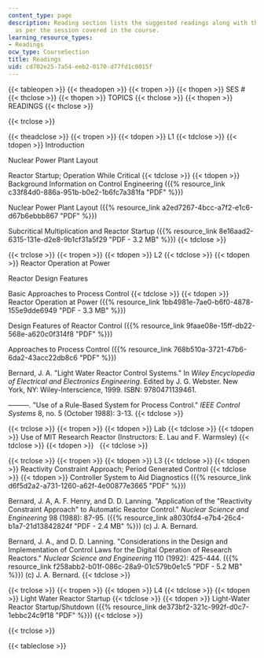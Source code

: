 ```yaml
---
content_type: page
description: Reading section lists the suggested readings along with the reading files
  as per the session covered in the course.
learning_resource_types:
- Readings
ocw_type: CourseSection
title: Readings
uid: cd702e25-7a54-eeb2-0170-d77fd1c0015f
---
```


{{< tableopen >}}
{{< theadopen >}}
{{< tropen >}}
{{< thopen >}}
SES #
{{< thclose >}}
{{< thopen >}}
TOPICS
{{< thclose >}}
{{< thopen >}}
READINGS
{{< thclose >}}

{{< trclose >}}

{{< theadclose >}}
{{< tropen >}}
{{< tdopen >}}
L1
{{< tdclose >}}
{{< tdopen >}}
Introduction  
  
Nuclear Power Plant Layout  
  
Reactor Startup; Operation While Critical
{{< tdclose >}}
{{< tdopen >}}
Background Information on Control Engineering ({{% resource_link c33f84d0-886a-951b-b0e2-1b6fc7a381fa "PDF" %}})  
  
Nuclear Power Plant Layout ({{% resource_link a2ed7267-4bcc-a7f2-e1c6-d67b6ebbb867 "PDF" %}})  
  
Subcritical Multiplication and Reactor Startup ({{% resource_link 8e16aad2-6315-131e-d2e8-9b1cf31a5f29 "PDF - 3.2 MB" %}})
{{< tdclose >}}

{{< trclose >}}
{{< tropen >}}
{{< tdopen >}}
L2
{{< tdclose >}}
{{< tdopen >}}
Reactor Operation at Power  
  
Reactor Design Features  
  
Basic Approaches to Process Control
{{< tdclose >}}
{{< tdopen >}}
Reactor Operation at Power ({{% resource_link 1bb4981e-7ae0-b6f0-4878-155e9dde6949 "PDF - 3.3 MB" %}})  
  
Design Features of Reactor Control ({{% resource_link 9faae08e-15ff-db22-568e-a620c0f314f8 "PDF" %}})  
  
Approaches to Process Control ({{% resource_link 768b510a-3721-47b6-6da2-43acc22db8c6 "PDF" %}})  
  
Bernard, J. A. "Light Water Reactor Control Systems." In _Wiley Encyclopedia of Electrical and Electronics Engineering_. Edited by J. G. Webster. New York, NY: Wiley-Interscience, 1999. ISBN: 9780471139461.  
  
———. "Use of a Rule-Based System for Process Control." _IEEE Control Systems_ 8, no. 5 (October 1988): 3-13.
{{< tdclose >}}

{{< trclose >}}
{{< tropen >}}
{{< tdopen >}}
Lab
{{< tdclose >}}
{{< tdopen >}}
Use of MIT Research Reactor (Instructors: E. Lau and F. Warmsley)
{{< tdclose >}}
{{< tdopen >}}
 
{{< tdclose >}}

{{< trclose >}}
{{< tropen >}}
{{< tdopen >}}
L3
{{< tdclose >}}
{{< tdopen >}}
Reactivity Constraint Approach; Period Generated Control
{{< tdclose >}}
{{< tdopen >}}
Controller System to Aid Diagnostics ({{% resource_link d6f5d2a2-a731-1260-a62f-4e00877e3665 "PDF" %}})  
  
Bernard, J. A, A. F. Henry, and D. D. Lanning. "Application of the "Reactivity Constraint Approach" to Automatic Reactor Control." _Nuclear Science and Engineering_ 98 (1988): 87-95. ({{% resource_link a8030fd4-e7b4-26c4-b1a7-21d13842824f "PDF - 2.4 MB" %}}) (c) J. A. Bernard.  
  
Bernard, J. A., and D. D. Lanning. "Considerations in the Design and Implementation of Control Laws for the Digital Operation of Research Reactors." _Nuclear Science and Engineering_ 110 (1992): 425-444. ({{% resource_link f258abb2-b01f-086c-28a9-01c579b0e1c5 "PDF - 5.2 MB" %}}) (c) J. A. Bernard.
{{< tdclose >}}

{{< trclose >}}
{{< tropen >}}
{{< tdopen >}}
L4
{{< tdclose >}}
{{< tdopen >}}
Light Water Reactor Startup
{{< tdclose >}}
{{< tdopen >}}
Light-Water Reactor Startup/Shutdown ({{% resource_link de373bf2-321c-992f-d0c7-1ebbc24c9f18 "PDF" %}})
{{< tdclose >}}

{{< trclose >}}

{{< tableclose >}}